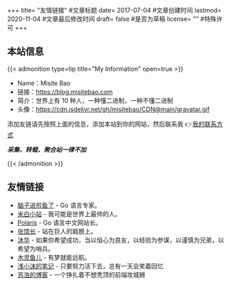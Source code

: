 +++ title= "友情链接" #文章标题 date= 2017-07-04 #文章创建时间 lastmod= 2020-11-04 #文章最后修改时间 draft= false #是否为草稿 license= "" #特殊许可 +++

<!-- # 友情链接 -->

## 本站信息

{{< admonition type=tip title="My Information" open=true >}}

- Name：Misite Bao
- 链接：https://blog.misitebao.com
- 简介：世界上有 10 种人，一种懂二进制，一种不懂二进制
- 头像：https://cdn.jsdelivr.net/gh/misitebao/CDN@main/gravatar.gif

添加友链请先按照上面的信息，添加本站到你的网站，然后联系我 👉[我的联系方式](/about/)

**_采集、转载、聚合站一律不加_**

{{< /admonition >}}

## 友情链接

- [脑子进煎鱼了](https://eddycjy.com?from=米司博客) - Go 语言专家。
- [米白小站](http://www.jiaoguoliang.com/?from=米司博客) - 我可能是世界上最帅的人。
- [Polaris](http://blog.studygolang.com/?from=米司博客) - Go 语言中文网站长。
- [张馆长](https://zhangguanzhang.github.io/?from=米司博客) - 站在巨人的肩膀上。
- [沐华](http://blog.wmuhua.com/?from=米司博客) - 如果你希望成功，当以恒心为良友，以经验为参谋，以谨慎为兄弟，以希望为哨兵。
- [木灵鱼儿](https://www.mulingyuer.com/?from=米司博客) - 有梦就能远航。
- [浅小沫的笔记](https://blog.truimo.com/?from=米司博客) - 只要努力活下去，总有一天会笑着回忆
- [苏浩的博客](https://rambler1501719577.gitee.io/blog/) - 一个挣扎着不想秃顶的前端攻城狮
